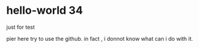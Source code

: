 # hello-world 34
just for test

pier here try to use the github.
in fact , i donnot know what can i do with it.
